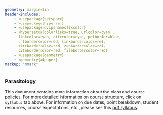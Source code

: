 ```yaml
---
geometry: margin=1in
header-includes:
    - \usepackage{setspace}
    - \usepackage{hyperref}
    - \usepackage[dvipsnames]{xcolor}
    - \hypersetup{colorlinks=true, urlcolor=cyan , 
      linkcolor=cyan, citecolor=cyan, pdfborder=blue,
      urlbordercolor=red, linkbordercolor=red,
      citebordercolor=red, runbordercolor=red,
      citebordercolor=red, filebordercolor=red}
    - \usepackage{geometry}
    - \geometry{a4paper}
markup: "mmark"
---
```



### Parasitology

This document contains more information about the class and course policies. For more detailed information on course structure, click on `syllabus` tab above. For information on due dates, point breakdown, student resources, course expectations, etc., please see this [pdf syllabus](/DallasBIOL531Syllabus.pdf).

